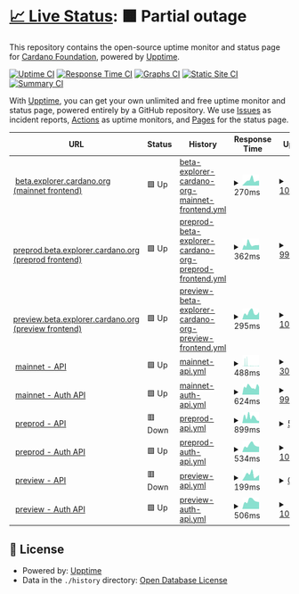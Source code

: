 # [📈 Live Status](https://status.beta.explorer.cardano.org): <!--live status--> **🟧 Partial outage**

This repository contains the open-source uptime monitor and status page for [Cardano Foundation](https://cardanofoundation.org), powered by [Upptime](https://github.com/upptime/upptime).

[![Uptime CI](https://github.com/cardano-foundation/cf-explorer-status/workflows/Uptime%20CI/badge.svg)](https://github.com/cardano-foundation/cf-explorer-status/actions?query=workflow%3A%22Uptime+CI%22)
[![Response Time CI](https://github.com/cardano-foundation/cf-explorer-status/workflows/Response%20Time%20CI/badge.svg)](https://github.com/cardano-foundation/cf-explorer-status/actions?query=workflow%3A%22Response+Time+CI%22)
[![Graphs CI](https://github.com/cardano-foundation/cf-explorer-status/workflows/Graphs%20CI/badge.svg)](https://github.com/cardano-foundation/cf-explorer-status/actions?query=workflow%3A%22Graphs+CI%22)
[![Static Site CI](https://github.com/cardano-foundation/cf-explorer-status/workflows/Static%20Site%20CI/badge.svg)](https://github.com/cardano-foundation/cf-explorer-status/actions?query=workflow%3A%22Static+Site+CI%22)
[![Summary CI](https://github.com/cardano-foundation/cf-explorer-status/workflows/Summary%20CI/badge.svg)](https://github.com/cardano-foundation/cf-explorer-status/actions?query=workflow%3A%22Summary+CI%22)

With [Upptime](https://upptime.js.org), you can get your own unlimited and free uptime monitor and status page, powered entirely by a GitHub repository. We use [Issues](https://github.com/cardano-foundation/cf-explorer-status/issues) as incident reports, [Actions](https://github.com/cardano-foundation/cf-explorer-status/actions) as uptime monitors, and [Pages](https://status.beta.explorer.cardano.org) for the status page.

<!--start: status pages-->
<!-- This summary is generated by Upptime (https://github.com/upptime/upptime) -->
<!-- Do not edit this manually, your changes will be overwritten -->
<!-- prettier-ignore -->
| URL | Status | History | Response Time | Uptime |
| --- | ------ | ------- | ------------- | ------ |
| <img alt="" src="https://icons.duckduckgo.com/ip3/beta.explorer.cardano.org.ico" height="13"> [beta.explorer.cardano.org (mainnet frontend)](https://beta.explorer.cardano.org/) | 🟩 Up | [beta-explorer-cardano-org-mainnet-frontend.yml](https://github.com/cardano-foundation/cf-explorer-status/commits/HEAD/history/beta-explorer-cardano-org-mainnet-frontend.yml) | <details><summary><img alt="Response time graph" src="./graphs/beta-explorer-cardano-org-mainnet-frontend/response-time-week.png" height="20"> 270ms</summary><br><a href="https://status.beta.explorer.cardano.org/history/beta-explorer-cardano-org-mainnet-frontend"><img alt="Response time 278" src="https://img.shields.io/endpoint?url=https%3A%2F%2Fraw.githubusercontent.com%2Fcardano-foundation%2Fcf-explorer-status%2FHEAD%2Fapi%2Fbeta-explorer-cardano-org-mainnet-frontend%2Fresponse-time.json"></a><br><a href="https://status.beta.explorer.cardano.org/history/beta-explorer-cardano-org-mainnet-frontend"><img alt="24-hour response time 256" src="https://img.shields.io/endpoint?url=https%3A%2F%2Fraw.githubusercontent.com%2Fcardano-foundation%2Fcf-explorer-status%2FHEAD%2Fapi%2Fbeta-explorer-cardano-org-mainnet-frontend%2Fresponse-time-day.json"></a><br><a href="https://status.beta.explorer.cardano.org/history/beta-explorer-cardano-org-mainnet-frontend"><img alt="7-day response time 270" src="https://img.shields.io/endpoint?url=https%3A%2F%2Fraw.githubusercontent.com%2Fcardano-foundation%2Fcf-explorer-status%2FHEAD%2Fapi%2Fbeta-explorer-cardano-org-mainnet-frontend%2Fresponse-time-week.json"></a><br><a href="https://status.beta.explorer.cardano.org/history/beta-explorer-cardano-org-mainnet-frontend"><img alt="30-day response time 294" src="https://img.shields.io/endpoint?url=https%3A%2F%2Fraw.githubusercontent.com%2Fcardano-foundation%2Fcf-explorer-status%2FHEAD%2Fapi%2Fbeta-explorer-cardano-org-mainnet-frontend%2Fresponse-time-month.json"></a><br><a href="https://status.beta.explorer.cardano.org/history/beta-explorer-cardano-org-mainnet-frontend"><img alt="1-year response time 279" src="https://img.shields.io/endpoint?url=https%3A%2F%2Fraw.githubusercontent.com%2Fcardano-foundation%2Fcf-explorer-status%2FHEAD%2Fapi%2Fbeta-explorer-cardano-org-mainnet-frontend%2Fresponse-time-year.json"></a></details> | <details><summary><a href="https://status.beta.explorer.cardano.org/history/beta-explorer-cardano-org-mainnet-frontend">100.00%</a></summary><a href="https://status.beta.explorer.cardano.org/history/beta-explorer-cardano-org-mainnet-frontend"><img alt="All-time uptime 100.00%" src="https://img.shields.io/endpoint?url=https%3A%2F%2Fraw.githubusercontent.com%2Fcardano-foundation%2Fcf-explorer-status%2FHEAD%2Fapi%2Fbeta-explorer-cardano-org-mainnet-frontend%2Fuptime.json"></a><br><a href="https://status.beta.explorer.cardano.org/history/beta-explorer-cardano-org-mainnet-frontend"><img alt="24-hour uptime 100.00%" src="https://img.shields.io/endpoint?url=https%3A%2F%2Fraw.githubusercontent.com%2Fcardano-foundation%2Fcf-explorer-status%2FHEAD%2Fapi%2Fbeta-explorer-cardano-org-mainnet-frontend%2Fuptime-day.json"></a><br><a href="https://status.beta.explorer.cardano.org/history/beta-explorer-cardano-org-mainnet-frontend"><img alt="7-day uptime 100.00%" src="https://img.shields.io/endpoint?url=https%3A%2F%2Fraw.githubusercontent.com%2Fcardano-foundation%2Fcf-explorer-status%2FHEAD%2Fapi%2Fbeta-explorer-cardano-org-mainnet-frontend%2Fuptime-week.json"></a><br><a href="https://status.beta.explorer.cardano.org/history/beta-explorer-cardano-org-mainnet-frontend"><img alt="30-day uptime 100.00%" src="https://img.shields.io/endpoint?url=https%3A%2F%2Fraw.githubusercontent.com%2Fcardano-foundation%2Fcf-explorer-status%2FHEAD%2Fapi%2Fbeta-explorer-cardano-org-mainnet-frontend%2Fuptime-month.json"></a><br><a href="https://status.beta.explorer.cardano.org/history/beta-explorer-cardano-org-mainnet-frontend"><img alt="1-year uptime 100.00%" src="https://img.shields.io/endpoint?url=https%3A%2F%2Fraw.githubusercontent.com%2Fcardano-foundation%2Fcf-explorer-status%2FHEAD%2Fapi%2Fbeta-explorer-cardano-org-mainnet-frontend%2Fuptime-year.json"></a></details>
| <img alt="" src="https://icons.duckduckgo.com/ip3/preprod.beta.explorer.cardano.org.ico" height="13"> [preprod.beta.explorer.cardano.org (preprod frontend)](https://preprod.beta.explorer.cardano.org/) | 🟩 Up | [preprod-beta-explorer-cardano-org-preprod-frontend.yml](https://github.com/cardano-foundation/cf-explorer-status/commits/HEAD/history/preprod-beta-explorer-cardano-org-preprod-frontend.yml) | <details><summary><img alt="Response time graph" src="./graphs/preprod-beta-explorer-cardano-org-preprod-frontend/response-time-week.png" height="20"> 362ms</summary><br><a href="https://status.beta.explorer.cardano.org/history/preprod-beta-explorer-cardano-org-preprod-frontend"><img alt="Response time 254" src="https://img.shields.io/endpoint?url=https%3A%2F%2Fraw.githubusercontent.com%2Fcardano-foundation%2Fcf-explorer-status%2FHEAD%2Fapi%2Fpreprod-beta-explorer-cardano-org-preprod-frontend%2Fresponse-time.json"></a><br><a href="https://status.beta.explorer.cardano.org/history/preprod-beta-explorer-cardano-org-preprod-frontend"><img alt="24-hour response time 327" src="https://img.shields.io/endpoint?url=https%3A%2F%2Fraw.githubusercontent.com%2Fcardano-foundation%2Fcf-explorer-status%2FHEAD%2Fapi%2Fpreprod-beta-explorer-cardano-org-preprod-frontend%2Fresponse-time-day.json"></a><br><a href="https://status.beta.explorer.cardano.org/history/preprod-beta-explorer-cardano-org-preprod-frontend"><img alt="7-day response time 362" src="https://img.shields.io/endpoint?url=https%3A%2F%2Fraw.githubusercontent.com%2Fcardano-foundation%2Fcf-explorer-status%2FHEAD%2Fapi%2Fpreprod-beta-explorer-cardano-org-preprod-frontend%2Fresponse-time-week.json"></a><br><a href="https://status.beta.explorer.cardano.org/history/preprod-beta-explorer-cardano-org-preprod-frontend"><img alt="30-day response time 348" src="https://img.shields.io/endpoint?url=https%3A%2F%2Fraw.githubusercontent.com%2Fcardano-foundation%2Fcf-explorer-status%2FHEAD%2Fapi%2Fpreprod-beta-explorer-cardano-org-preprod-frontend%2Fresponse-time-month.json"></a><br><a href="https://status.beta.explorer.cardano.org/history/preprod-beta-explorer-cardano-org-preprod-frontend"><img alt="1-year response time 255" src="https://img.shields.io/endpoint?url=https%3A%2F%2Fraw.githubusercontent.com%2Fcardano-foundation%2Fcf-explorer-status%2FHEAD%2Fapi%2Fpreprod-beta-explorer-cardano-org-preprod-frontend%2Fresponse-time-year.json"></a></details> | <details><summary><a href="https://status.beta.explorer.cardano.org/history/preprod-beta-explorer-cardano-org-preprod-frontend">99.95%</a></summary><a href="https://status.beta.explorer.cardano.org/history/preprod-beta-explorer-cardano-org-preprod-frontend"><img alt="All-time uptime 45.29%" src="https://img.shields.io/endpoint?url=https%3A%2F%2Fraw.githubusercontent.com%2Fcardano-foundation%2Fcf-explorer-status%2FHEAD%2Fapi%2Fpreprod-beta-explorer-cardano-org-preprod-frontend%2Fuptime.json"></a><br><a href="https://status.beta.explorer.cardano.org/history/preprod-beta-explorer-cardano-org-preprod-frontend"><img alt="24-hour uptime 100.00%" src="https://img.shields.io/endpoint?url=https%3A%2F%2Fraw.githubusercontent.com%2Fcardano-foundation%2Fcf-explorer-status%2FHEAD%2Fapi%2Fpreprod-beta-explorer-cardano-org-preprod-frontend%2Fuptime-day.json"></a><br><a href="https://status.beta.explorer.cardano.org/history/preprod-beta-explorer-cardano-org-preprod-frontend"><img alt="7-day uptime 99.95%" src="https://img.shields.io/endpoint?url=https%3A%2F%2Fraw.githubusercontent.com%2Fcardano-foundation%2Fcf-explorer-status%2FHEAD%2Fapi%2Fpreprod-beta-explorer-cardano-org-preprod-frontend%2Fuptime-week.json"></a><br><a href="https://status.beta.explorer.cardano.org/history/preprod-beta-explorer-cardano-org-preprod-frontend"><img alt="30-day uptime 99.99%" src="https://img.shields.io/endpoint?url=https%3A%2F%2Fraw.githubusercontent.com%2Fcardano-foundation%2Fcf-explorer-status%2FHEAD%2Fapi%2Fpreprod-beta-explorer-cardano-org-preprod-frontend%2Fuptime-month.json"></a><br><a href="https://status.beta.explorer.cardano.org/history/preprod-beta-explorer-cardano-org-preprod-frontend"><img alt="1-year uptime 42.76%" src="https://img.shields.io/endpoint?url=https%3A%2F%2Fraw.githubusercontent.com%2Fcardano-foundation%2Fcf-explorer-status%2FHEAD%2Fapi%2Fpreprod-beta-explorer-cardano-org-preprod-frontend%2Fuptime-year.json"></a></details>
| <img alt="" src="https://icons.duckduckgo.com/ip3/preview.beta.explorer.cardano.org.ico" height="13"> [preview.beta.explorer.cardano.org (preview frontend)](https://preview.beta.explorer.cardano.org/) | 🟩 Up | [preview-beta-explorer-cardano-org-preview-frontend.yml](https://github.com/cardano-foundation/cf-explorer-status/commits/HEAD/history/preview-beta-explorer-cardano-org-preview-frontend.yml) | <details><summary><img alt="Response time graph" src="./graphs/preview-beta-explorer-cardano-org-preview-frontend/response-time-week.png" height="20"> 295ms</summary><br><a href="https://status.beta.explorer.cardano.org/history/preview-beta-explorer-cardano-org-preview-frontend"><img alt="Response time 301" src="https://img.shields.io/endpoint?url=https%3A%2F%2Fraw.githubusercontent.com%2Fcardano-foundation%2Fcf-explorer-status%2FHEAD%2Fapi%2Fpreview-beta-explorer-cardano-org-preview-frontend%2Fresponse-time.json"></a><br><a href="https://status.beta.explorer.cardano.org/history/preview-beta-explorer-cardano-org-preview-frontend"><img alt="24-hour response time 319" src="https://img.shields.io/endpoint?url=https%3A%2F%2Fraw.githubusercontent.com%2Fcardano-foundation%2Fcf-explorer-status%2FHEAD%2Fapi%2Fpreview-beta-explorer-cardano-org-preview-frontend%2Fresponse-time-day.json"></a><br><a href="https://status.beta.explorer.cardano.org/history/preview-beta-explorer-cardano-org-preview-frontend"><img alt="7-day response time 295" src="https://img.shields.io/endpoint?url=https%3A%2F%2Fraw.githubusercontent.com%2Fcardano-foundation%2Fcf-explorer-status%2FHEAD%2Fapi%2Fpreview-beta-explorer-cardano-org-preview-frontend%2Fresponse-time-week.json"></a><br><a href="https://status.beta.explorer.cardano.org/history/preview-beta-explorer-cardano-org-preview-frontend"><img alt="30-day response time 588" src="https://img.shields.io/endpoint?url=https%3A%2F%2Fraw.githubusercontent.com%2Fcardano-foundation%2Fcf-explorer-status%2FHEAD%2Fapi%2Fpreview-beta-explorer-cardano-org-preview-frontend%2Fresponse-time-month.json"></a><br><a href="https://status.beta.explorer.cardano.org/history/preview-beta-explorer-cardano-org-preview-frontend"><img alt="1-year response time 305" src="https://img.shields.io/endpoint?url=https%3A%2F%2Fraw.githubusercontent.com%2Fcardano-foundation%2Fcf-explorer-status%2FHEAD%2Fapi%2Fpreview-beta-explorer-cardano-org-preview-frontend%2Fresponse-time-year.json"></a></details> | <details><summary><a href="https://status.beta.explorer.cardano.org/history/preview-beta-explorer-cardano-org-preview-frontend">100.00%</a></summary><a href="https://status.beta.explorer.cardano.org/history/preview-beta-explorer-cardano-org-preview-frontend"><img alt="All-time uptime 99.13%" src="https://img.shields.io/endpoint?url=https%3A%2F%2Fraw.githubusercontent.com%2Fcardano-foundation%2Fcf-explorer-status%2FHEAD%2Fapi%2Fpreview-beta-explorer-cardano-org-preview-frontend%2Fuptime.json"></a><br><a href="https://status.beta.explorer.cardano.org/history/preview-beta-explorer-cardano-org-preview-frontend"><img alt="24-hour uptime 100.00%" src="https://img.shields.io/endpoint?url=https%3A%2F%2Fraw.githubusercontent.com%2Fcardano-foundation%2Fcf-explorer-status%2FHEAD%2Fapi%2Fpreview-beta-explorer-cardano-org-preview-frontend%2Fuptime-day.json"></a><br><a href="https://status.beta.explorer.cardano.org/history/preview-beta-explorer-cardano-org-preview-frontend"><img alt="7-day uptime 100.00%" src="https://img.shields.io/endpoint?url=https%3A%2F%2Fraw.githubusercontent.com%2Fcardano-foundation%2Fcf-explorer-status%2FHEAD%2Fapi%2Fpreview-beta-explorer-cardano-org-preview-frontend%2Fuptime-week.json"></a><br><a href="https://status.beta.explorer.cardano.org/history/preview-beta-explorer-cardano-org-preview-frontend"><img alt="30-day uptime 99.97%" src="https://img.shields.io/endpoint?url=https%3A%2F%2Fraw.githubusercontent.com%2Fcardano-foundation%2Fcf-explorer-status%2FHEAD%2Fapi%2Fpreview-beta-explorer-cardano-org-preview-frontend%2Fuptime-month.json"></a><br><a href="https://status.beta.explorer.cardano.org/history/preview-beta-explorer-cardano-org-preview-frontend"><img alt="1-year uptime 99.09%" src="https://img.shields.io/endpoint?url=https%3A%2F%2Fraw.githubusercontent.com%2Fcardano-foundation%2Fcf-explorer-status%2FHEAD%2Fapi%2Fpreview-beta-explorer-cardano-org-preview-frontend%2Fuptime-year.json"></a></details>
| <img alt="" src="https://icons.duckduckgo.com/ip3/api.beta.explorer.cardano.org.ico" height="13"> [mainnet - API](https://api.beta.explorer.cardano.org/api/v1/epochs) | 🟩 Up | [mainnet-api.yml](https://github.com/cardano-foundation/cf-explorer-status/commits/HEAD/history/mainnet-api.yml) | <details><summary><img alt="Response time graph" src="./graphs/mainnet-api/response-time-week.png" height="20"> 488ms</summary><br><a href="https://status.beta.explorer.cardano.org/history/mainnet-api"><img alt="Response time 339" src="https://img.shields.io/endpoint?url=https%3A%2F%2Fraw.githubusercontent.com%2Fcardano-foundation%2Fcf-explorer-status%2FHEAD%2Fapi%2Fmainnet-api%2Fresponse-time.json"></a><br><a href="https://status.beta.explorer.cardano.org/history/mainnet-api"><img alt="24-hour response time 236" src="https://img.shields.io/endpoint?url=https%3A%2F%2Fraw.githubusercontent.com%2Fcardano-foundation%2Fcf-explorer-status%2FHEAD%2Fapi%2Fmainnet-api%2Fresponse-time-day.json"></a><br><a href="https://status.beta.explorer.cardano.org/history/mainnet-api"><img alt="7-day response time 488" src="https://img.shields.io/endpoint?url=https%3A%2F%2Fraw.githubusercontent.com%2Fcardano-foundation%2Fcf-explorer-status%2FHEAD%2Fapi%2Fmainnet-api%2Fresponse-time-week.json"></a><br><a href="https://status.beta.explorer.cardano.org/history/mainnet-api"><img alt="30-day response time 333" src="https://img.shields.io/endpoint?url=https%3A%2F%2Fraw.githubusercontent.com%2Fcardano-foundation%2Fcf-explorer-status%2FHEAD%2Fapi%2Fmainnet-api%2Fresponse-time-month.json"></a><br><a href="https://status.beta.explorer.cardano.org/history/mainnet-api"><img alt="1-year response time 340" src="https://img.shields.io/endpoint?url=https%3A%2F%2Fraw.githubusercontent.com%2Fcardano-foundation%2Fcf-explorer-status%2FHEAD%2Fapi%2Fmainnet-api%2Fresponse-time-year.json"></a></details> | <details><summary><a href="https://status.beta.explorer.cardano.org/history/mainnet-api">30.49%</a></summary><a href="https://status.beta.explorer.cardano.org/history/mainnet-api"><img alt="All-time uptime 98.59%" src="https://img.shields.io/endpoint?url=https%3A%2F%2Fraw.githubusercontent.com%2Fcardano-foundation%2Fcf-explorer-status%2FHEAD%2Fapi%2Fmainnet-api%2Fuptime.json"></a><br><a href="https://status.beta.explorer.cardano.org/history/mainnet-api"><img alt="24-hour uptime 90.52%" src="https://img.shields.io/endpoint?url=https%3A%2F%2Fraw.githubusercontent.com%2Fcardano-foundation%2Fcf-explorer-status%2FHEAD%2Fapi%2Fmainnet-api%2Fuptime-day.json"></a><br><a href="https://status.beta.explorer.cardano.org/history/mainnet-api"><img alt="7-day uptime 30.49%" src="https://img.shields.io/endpoint?url=https%3A%2F%2Fraw.githubusercontent.com%2Fcardano-foundation%2Fcf-explorer-status%2FHEAD%2Fapi%2Fmainnet-api%2Fuptime-week.json"></a><br><a href="https://status.beta.explorer.cardano.org/history/mainnet-api"><img alt="30-day uptime 82.24%" src="https://img.shields.io/endpoint?url=https%3A%2F%2Fraw.githubusercontent.com%2Fcardano-foundation%2Fcf-explorer-status%2FHEAD%2Fapi%2Fmainnet-api%2Fuptime-month.json"></a><br><a href="https://status.beta.explorer.cardano.org/history/mainnet-api"><img alt="1-year uptime 98.52%" src="https://img.shields.io/endpoint?url=https%3A%2F%2Fraw.githubusercontent.com%2Fcardano-foundation%2Fcf-explorer-status%2FHEAD%2Fapi%2Fmainnet-api%2Fuptime-year.json"></a></details>
| <img alt="" src="https://icons.duckduckgo.com/ip3/auth-api.pro.cf-explorer-mainnet.eu-west-1.beta.explorer.cardano.org.ico" height="13"> [mainnet - Auth API](https://auth-api.pro.cf-explorer-mainnet.eu-west-1.beta.explorer.cardano.org/api/v1/user/info) | 🟩 Up | [mainnet-auth-api.yml](https://github.com/cardano-foundation/cf-explorer-status/commits/HEAD/history/mainnet-auth-api.yml) | <details><summary><img alt="Response time graph" src="./graphs/mainnet-auth-api/response-time-week.png" height="20"> 624ms</summary><br><a href="https://status.beta.explorer.cardano.org/history/mainnet-auth-api"><img alt="Response time 675" src="https://img.shields.io/endpoint?url=https%3A%2F%2Fraw.githubusercontent.com%2Fcardano-foundation%2Fcf-explorer-status%2FHEAD%2Fapi%2Fmainnet-auth-api%2Fresponse-time.json"></a><br><a href="https://status.beta.explorer.cardano.org/history/mainnet-auth-api"><img alt="24-hour response time 613" src="https://img.shields.io/endpoint?url=https%3A%2F%2Fraw.githubusercontent.com%2Fcardano-foundation%2Fcf-explorer-status%2FHEAD%2Fapi%2Fmainnet-auth-api%2Fresponse-time-day.json"></a><br><a href="https://status.beta.explorer.cardano.org/history/mainnet-auth-api"><img alt="7-day response time 624" src="https://img.shields.io/endpoint?url=https%3A%2F%2Fraw.githubusercontent.com%2Fcardano-foundation%2Fcf-explorer-status%2FHEAD%2Fapi%2Fmainnet-auth-api%2Fresponse-time-week.json"></a><br><a href="https://status.beta.explorer.cardano.org/history/mainnet-auth-api"><img alt="30-day response time 589" src="https://img.shields.io/endpoint?url=https%3A%2F%2Fraw.githubusercontent.com%2Fcardano-foundation%2Fcf-explorer-status%2FHEAD%2Fapi%2Fmainnet-auth-api%2Fresponse-time-month.json"></a><br><a href="https://status.beta.explorer.cardano.org/history/mainnet-auth-api"><img alt="1-year response time 683" src="https://img.shields.io/endpoint?url=https%3A%2F%2Fraw.githubusercontent.com%2Fcardano-foundation%2Fcf-explorer-status%2FHEAD%2Fapi%2Fmainnet-auth-api%2Fresponse-time-year.json"></a></details> | <details><summary><a href="https://status.beta.explorer.cardano.org/history/mainnet-auth-api">99.88%</a></summary><a href="https://status.beta.explorer.cardano.org/history/mainnet-auth-api"><img alt="All-time uptime 99.76%" src="https://img.shields.io/endpoint?url=https%3A%2F%2Fraw.githubusercontent.com%2Fcardano-foundation%2Fcf-explorer-status%2FHEAD%2Fapi%2Fmainnet-auth-api%2Fuptime.json"></a><br><a href="https://status.beta.explorer.cardano.org/history/mainnet-auth-api"><img alt="24-hour uptime 100.00%" src="https://img.shields.io/endpoint?url=https%3A%2F%2Fraw.githubusercontent.com%2Fcardano-foundation%2Fcf-explorer-status%2FHEAD%2Fapi%2Fmainnet-auth-api%2Fuptime-day.json"></a><br><a href="https://status.beta.explorer.cardano.org/history/mainnet-auth-api"><img alt="7-day uptime 99.88%" src="https://img.shields.io/endpoint?url=https%3A%2F%2Fraw.githubusercontent.com%2Fcardano-foundation%2Fcf-explorer-status%2FHEAD%2Fapi%2Fmainnet-auth-api%2Fuptime-week.json"></a><br><a href="https://status.beta.explorer.cardano.org/history/mainnet-auth-api"><img alt="30-day uptime 99.97%" src="https://img.shields.io/endpoint?url=https%3A%2F%2Fraw.githubusercontent.com%2Fcardano-foundation%2Fcf-explorer-status%2FHEAD%2Fapi%2Fmainnet-auth-api%2Fuptime-month.json"></a><br><a href="https://status.beta.explorer.cardano.org/history/mainnet-auth-api"><img alt="1-year uptime 99.75%" src="https://img.shields.io/endpoint?url=https%3A%2F%2Fraw.githubusercontent.com%2Fcardano-foundation%2Fcf-explorer-status%2FHEAD%2Fapi%2Fmainnet-auth-api%2Fuptime-year.json"></a></details>
| <img alt="" src="https://icons.duckduckgo.com/ip3/api.preprod.beta.explorer.cardano.org.ico" height="13"> [preprod - API](https://api.preprod.beta.explorer.cardano.org/api/v1/epochs) | 🟥 Down | [preprod-api.yml](https://github.com/cardano-foundation/cf-explorer-status/commits/HEAD/history/preprod-api.yml) | <details><summary><img alt="Response time graph" src="./graphs/preprod-api/response-time-week.png" height="20"> 899ms</summary><br><a href="https://status.beta.explorer.cardano.org/history/preprod-api"><img alt="Response time 349" src="https://img.shields.io/endpoint?url=https%3A%2F%2Fraw.githubusercontent.com%2Fcardano-foundation%2Fcf-explorer-status%2FHEAD%2Fapi%2Fpreprod-api%2Fresponse-time.json"></a><br><a href="https://status.beta.explorer.cardano.org/history/preprod-api"><img alt="24-hour response time 330" src="https://img.shields.io/endpoint?url=https%3A%2F%2Fraw.githubusercontent.com%2Fcardano-foundation%2Fcf-explorer-status%2FHEAD%2Fapi%2Fpreprod-api%2Fresponse-time-day.json"></a><br><a href="https://status.beta.explorer.cardano.org/history/preprod-api"><img alt="7-day response time 899" src="https://img.shields.io/endpoint?url=https%3A%2F%2Fraw.githubusercontent.com%2Fcardano-foundation%2Fcf-explorer-status%2FHEAD%2Fapi%2Fpreprod-api%2Fresponse-time-week.json"></a><br><a href="https://status.beta.explorer.cardano.org/history/preprod-api"><img alt="30-day response time 600" src="https://img.shields.io/endpoint?url=https%3A%2F%2Fraw.githubusercontent.com%2Fcardano-foundation%2Fcf-explorer-status%2FHEAD%2Fapi%2Fpreprod-api%2Fresponse-time-month.json"></a><br><a href="https://status.beta.explorer.cardano.org/history/preprod-api"><img alt="1-year response time 352" src="https://img.shields.io/endpoint?url=https%3A%2F%2Fraw.githubusercontent.com%2Fcardano-foundation%2Fcf-explorer-status%2FHEAD%2Fapi%2Fpreprod-api%2Fresponse-time-year.json"></a></details> | <details><summary><a href="https://status.beta.explorer.cardano.org/history/preprod-api">5.36%</a></summary><a href="https://status.beta.explorer.cardano.org/history/preprod-api"><img alt="All-time uptime 96.85%" src="https://img.shields.io/endpoint?url=https%3A%2F%2Fraw.githubusercontent.com%2Fcardano-foundation%2Fcf-explorer-status%2FHEAD%2Fapi%2Fpreprod-api%2Fuptime.json"></a><br><a href="https://status.beta.explorer.cardano.org/history/preprod-api"><img alt="24-hour uptime 0.00%" src="https://img.shields.io/endpoint?url=https%3A%2F%2Fraw.githubusercontent.com%2Fcardano-foundation%2Fcf-explorer-status%2FHEAD%2Fapi%2Fpreprod-api%2Fuptime-day.json"></a><br><a href="https://status.beta.explorer.cardano.org/history/preprod-api"><img alt="7-day uptime 5.36%" src="https://img.shields.io/endpoint?url=https%3A%2F%2Fraw.githubusercontent.com%2Fcardano-foundation%2Fcf-explorer-status%2FHEAD%2Fapi%2Fpreprod-api%2Fuptime-week.json"></a><br><a href="https://status.beta.explorer.cardano.org/history/preprod-api"><img alt="30-day uptime 78.21%" src="https://img.shields.io/endpoint?url=https%3A%2F%2Fraw.githubusercontent.com%2Fcardano-foundation%2Fcf-explorer-status%2FHEAD%2Fapi%2Fpreprod-api%2Fuptime-month.json"></a><br><a href="https://status.beta.explorer.cardano.org/history/preprod-api"><img alt="1-year uptime 96.71%" src="https://img.shields.io/endpoint?url=https%3A%2F%2Fraw.githubusercontent.com%2Fcardano-foundation%2Fcf-explorer-status%2FHEAD%2Fapi%2Fpreprod-api%2Fuptime-year.json"></a></details>
| <img alt="" src="https://icons.duckduckgo.com/ip3/auth-api.pro.cf-explorer-preprod.eu-west-1.beta.explorer.cardano.org.ico" height="13"> [preprod - Auth API](https://auth-api.pro.cf-explorer-preprod.eu-west-1.beta.explorer.cardano.org/api/v1/user/info) | 🟩 Up | [preprod-auth-api.yml](https://github.com/cardano-foundation/cf-explorer-status/commits/HEAD/history/preprod-auth-api.yml) | <details><summary><img alt="Response time graph" src="./graphs/preprod-auth-api/response-time-week.png" height="20"> 534ms</summary><br><a href="https://status.beta.explorer.cardano.org/history/preprod-auth-api"><img alt="Response time 516" src="https://img.shields.io/endpoint?url=https%3A%2F%2Fraw.githubusercontent.com%2Fcardano-foundation%2Fcf-explorer-status%2FHEAD%2Fapi%2Fpreprod-auth-api%2Fresponse-time.json"></a><br><a href="https://status.beta.explorer.cardano.org/history/preprod-auth-api"><img alt="24-hour response time 419" src="https://img.shields.io/endpoint?url=https%3A%2F%2Fraw.githubusercontent.com%2Fcardano-foundation%2Fcf-explorer-status%2FHEAD%2Fapi%2Fpreprod-auth-api%2Fresponse-time-day.json"></a><br><a href="https://status.beta.explorer.cardano.org/history/preprod-auth-api"><img alt="7-day response time 534" src="https://img.shields.io/endpoint?url=https%3A%2F%2Fraw.githubusercontent.com%2Fcardano-foundation%2Fcf-explorer-status%2FHEAD%2Fapi%2Fpreprod-auth-api%2Fresponse-time-week.json"></a><br><a href="https://status.beta.explorer.cardano.org/history/preprod-auth-api"><img alt="30-day response time 559" src="https://img.shields.io/endpoint?url=https%3A%2F%2Fraw.githubusercontent.com%2Fcardano-foundation%2Fcf-explorer-status%2FHEAD%2Fapi%2Fpreprod-auth-api%2Fresponse-time-month.json"></a><br><a href="https://status.beta.explorer.cardano.org/history/preprod-auth-api"><img alt="1-year response time 517" src="https://img.shields.io/endpoint?url=https%3A%2F%2Fraw.githubusercontent.com%2Fcardano-foundation%2Fcf-explorer-status%2FHEAD%2Fapi%2Fpreprod-auth-api%2Fresponse-time-year.json"></a></details> | <details><summary><a href="https://status.beta.explorer.cardano.org/history/preprod-auth-api">100.00%</a></summary><a href="https://status.beta.explorer.cardano.org/history/preprod-auth-api"><img alt="All-time uptime 99.98%" src="https://img.shields.io/endpoint?url=https%3A%2F%2Fraw.githubusercontent.com%2Fcardano-foundation%2Fcf-explorer-status%2FHEAD%2Fapi%2Fpreprod-auth-api%2Fuptime.json"></a><br><a href="https://status.beta.explorer.cardano.org/history/preprod-auth-api"><img alt="24-hour uptime 100.00%" src="https://img.shields.io/endpoint?url=https%3A%2F%2Fraw.githubusercontent.com%2Fcardano-foundation%2Fcf-explorer-status%2FHEAD%2Fapi%2Fpreprod-auth-api%2Fuptime-day.json"></a><br><a href="https://status.beta.explorer.cardano.org/history/preprod-auth-api"><img alt="7-day uptime 100.00%" src="https://img.shields.io/endpoint?url=https%3A%2F%2Fraw.githubusercontent.com%2Fcardano-foundation%2Fcf-explorer-status%2FHEAD%2Fapi%2Fpreprod-auth-api%2Fuptime-week.json"></a><br><a href="https://status.beta.explorer.cardano.org/history/preprod-auth-api"><img alt="30-day uptime 100.00%" src="https://img.shields.io/endpoint?url=https%3A%2F%2Fraw.githubusercontent.com%2Fcardano-foundation%2Fcf-explorer-status%2FHEAD%2Fapi%2Fpreprod-auth-api%2Fuptime-month.json"></a><br><a href="https://status.beta.explorer.cardano.org/history/preprod-auth-api"><img alt="1-year uptime 99.98%" src="https://img.shields.io/endpoint?url=https%3A%2F%2Fraw.githubusercontent.com%2Fcardano-foundation%2Fcf-explorer-status%2FHEAD%2Fapi%2Fpreprod-auth-api%2Fuptime-year.json"></a></details>
| <img alt="" src="https://icons.duckduckgo.com/ip3/api.preview.beta.explorer.cardano.org.ico" height="13"> [preview - API](https://api.preview.beta.explorer.cardano.org/api/v1/epochs) | 🟥 Down | [preview-api.yml](https://github.com/cardano-foundation/cf-explorer-status/commits/HEAD/history/preview-api.yml) | <details><summary><img alt="Response time graph" src="./graphs/preview-api/response-time-week.png" height="20"> 199ms</summary><br><a href="https://status.beta.explorer.cardano.org/history/preview-api"><img alt="Response time 378" src="https://img.shields.io/endpoint?url=https%3A%2F%2Fraw.githubusercontent.com%2Fcardano-foundation%2Fcf-explorer-status%2FHEAD%2Fapi%2Fpreview-api%2Fresponse-time.json"></a><br><a href="https://status.beta.explorer.cardano.org/history/preview-api"><img alt="24-hour response time 190" src="https://img.shields.io/endpoint?url=https%3A%2F%2Fraw.githubusercontent.com%2Fcardano-foundation%2Fcf-explorer-status%2FHEAD%2Fapi%2Fpreview-api%2Fresponse-time-day.json"></a><br><a href="https://status.beta.explorer.cardano.org/history/preview-api"><img alt="7-day response time 199" src="https://img.shields.io/endpoint?url=https%3A%2F%2Fraw.githubusercontent.com%2Fcardano-foundation%2Fcf-explorer-status%2FHEAD%2Fapi%2Fpreview-api%2Fresponse-time-week.json"></a><br><a href="https://status.beta.explorer.cardano.org/history/preview-api"><img alt="30-day response time 298" src="https://img.shields.io/endpoint?url=https%3A%2F%2Fraw.githubusercontent.com%2Fcardano-foundation%2Fcf-explorer-status%2FHEAD%2Fapi%2Fpreview-api%2Fresponse-time-month.json"></a><br><a href="https://status.beta.explorer.cardano.org/history/preview-api"><img alt="1-year response time 382" src="https://img.shields.io/endpoint?url=https%3A%2F%2Fraw.githubusercontent.com%2Fcardano-foundation%2Fcf-explorer-status%2FHEAD%2Fapi%2Fpreview-api%2Fresponse-time-year.json"></a></details> | <details><summary><a href="https://status.beta.explorer.cardano.org/history/preview-api">0.00%</a></summary><a href="https://status.beta.explorer.cardano.org/history/preview-api"><img alt="All-time uptime 82.25%" src="https://img.shields.io/endpoint?url=https%3A%2F%2Fraw.githubusercontent.com%2Fcardano-foundation%2Fcf-explorer-status%2FHEAD%2Fapi%2Fpreview-api%2Fuptime.json"></a><br><a href="https://status.beta.explorer.cardano.org/history/preview-api"><img alt="24-hour uptime 0.00%" src="https://img.shields.io/endpoint?url=https%3A%2F%2Fraw.githubusercontent.com%2Fcardano-foundation%2Fcf-explorer-status%2FHEAD%2Fapi%2Fpreview-api%2Fuptime-day.json"></a><br><a href="https://status.beta.explorer.cardano.org/history/preview-api"><img alt="7-day uptime 0.00%" src="https://img.shields.io/endpoint?url=https%3A%2F%2Fraw.githubusercontent.com%2Fcardano-foundation%2Fcf-explorer-status%2FHEAD%2Fapi%2Fpreview-api%2Fuptime-week.json"></a><br><a href="https://status.beta.explorer.cardano.org/history/preview-api"><img alt="30-day uptime 2.61%" src="https://img.shields.io/endpoint?url=https%3A%2F%2Fraw.githubusercontent.com%2Fcardano-foundation%2Fcf-explorer-status%2FHEAD%2Fapi%2Fpreview-api%2Fuptime-month.json"></a><br><a href="https://status.beta.explorer.cardano.org/history/preview-api"><img alt="1-year uptime 81.43%" src="https://img.shields.io/endpoint?url=https%3A%2F%2Fraw.githubusercontent.com%2Fcardano-foundation%2Fcf-explorer-status%2FHEAD%2Fapi%2Fpreview-api%2Fuptime-year.json"></a></details>
| <img alt="" src="https://icons.duckduckgo.com/ip3/auth-api.pro.cf-explorer-preview.eu-west-1.beta.explorer.cardano.org.ico" height="13"> [preview - Auth API](https://auth-api.pro.cf-explorer-preview.eu-west-1.beta.explorer.cardano.org/api/v1/user/info) | 🟩 Up | [preview-auth-api.yml](https://github.com/cardano-foundation/cf-explorer-status/commits/HEAD/history/preview-auth-api.yml) | <details><summary><img alt="Response time graph" src="./graphs/preview-auth-api/response-time-week.png" height="20"> 506ms</summary><br><a href="https://status.beta.explorer.cardano.org/history/preview-auth-api"><img alt="Response time 832" src="https://img.shields.io/endpoint?url=https%3A%2F%2Fraw.githubusercontent.com%2Fcardano-foundation%2Fcf-explorer-status%2FHEAD%2Fapi%2Fpreview-auth-api%2Fresponse-time.json"></a><br><a href="https://status.beta.explorer.cardano.org/history/preview-auth-api"><img alt="24-hour response time 423" src="https://img.shields.io/endpoint?url=https%3A%2F%2Fraw.githubusercontent.com%2Fcardano-foundation%2Fcf-explorer-status%2FHEAD%2Fapi%2Fpreview-auth-api%2Fresponse-time-day.json"></a><br><a href="https://status.beta.explorer.cardano.org/history/preview-auth-api"><img alt="7-day response time 506" src="https://img.shields.io/endpoint?url=https%3A%2F%2Fraw.githubusercontent.com%2Fcardano-foundation%2Fcf-explorer-status%2FHEAD%2Fapi%2Fpreview-auth-api%2Fresponse-time-week.json"></a><br><a href="https://status.beta.explorer.cardano.org/history/preview-auth-api"><img alt="30-day response time 550" src="https://img.shields.io/endpoint?url=https%3A%2F%2Fraw.githubusercontent.com%2Fcardano-foundation%2Fcf-explorer-status%2FHEAD%2Fapi%2Fpreview-auth-api%2Fresponse-time-month.json"></a><br><a href="https://status.beta.explorer.cardano.org/history/preview-auth-api"><img alt="1-year response time 847" src="https://img.shields.io/endpoint?url=https%3A%2F%2Fraw.githubusercontent.com%2Fcardano-foundation%2Fcf-explorer-status%2FHEAD%2Fapi%2Fpreview-auth-api%2Fresponse-time-year.json"></a></details> | <details><summary><a href="https://status.beta.explorer.cardano.org/history/preview-auth-api">100.00%</a></summary><a href="https://status.beta.explorer.cardano.org/history/preview-auth-api"><img alt="All-time uptime 99.86%" src="https://img.shields.io/endpoint?url=https%3A%2F%2Fraw.githubusercontent.com%2Fcardano-foundation%2Fcf-explorer-status%2FHEAD%2Fapi%2Fpreview-auth-api%2Fuptime.json"></a><br><a href="https://status.beta.explorer.cardano.org/history/preview-auth-api"><img alt="24-hour uptime 100.00%" src="https://img.shields.io/endpoint?url=https%3A%2F%2Fraw.githubusercontent.com%2Fcardano-foundation%2Fcf-explorer-status%2FHEAD%2Fapi%2Fpreview-auth-api%2Fuptime-day.json"></a><br><a href="https://status.beta.explorer.cardano.org/history/preview-auth-api"><img alt="7-day uptime 100.00%" src="https://img.shields.io/endpoint?url=https%3A%2F%2Fraw.githubusercontent.com%2Fcardano-foundation%2Fcf-explorer-status%2FHEAD%2Fapi%2Fpreview-auth-api%2Fuptime-week.json"></a><br><a href="https://status.beta.explorer.cardano.org/history/preview-auth-api"><img alt="30-day uptime 99.99%" src="https://img.shields.io/endpoint?url=https%3A%2F%2Fraw.githubusercontent.com%2Fcardano-foundation%2Fcf-explorer-status%2FHEAD%2Fapi%2Fpreview-auth-api%2Fuptime-month.json"></a><br><a href="https://status.beta.explorer.cardano.org/history/preview-auth-api"><img alt="1-year uptime 99.85%" src="https://img.shields.io/endpoint?url=https%3A%2F%2Fraw.githubusercontent.com%2Fcardano-foundation%2Fcf-explorer-status%2FHEAD%2Fapi%2Fpreview-auth-api%2Fuptime-year.json"></a></details>

<!--end: status pages-->

## 📄 License

- Powered by: [Upptime](https://github.com/upptime/upptime)
- Data in the `./history` directory: [Open Database License](https://opendatacommons.org/licenses/odbl/1-0/)
